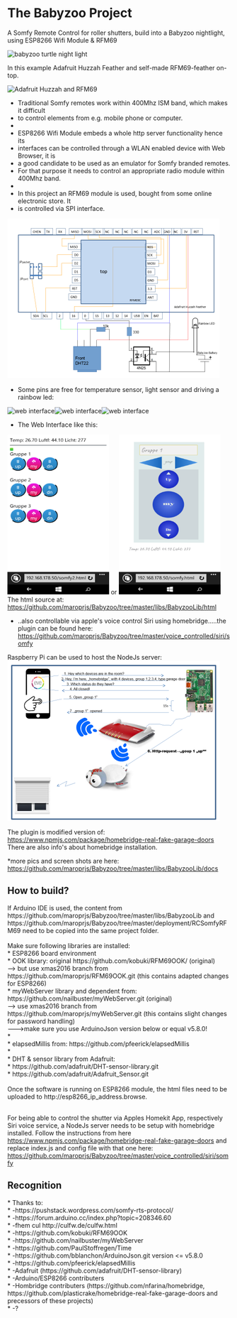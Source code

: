 # The Babyzoo Project
A Somfy Remote Control for roller shutters, build into a Babyzoo nightlight, using ESP8266 Wifi Module &amp; RFM69

<img src="libs/BabyzooLib/docs/turtle3.png" alt="babyzoo turtle night light" width="490" height="274">

In this example Adafruit Huzzah Feather and self-made RFM69-feather on-top.

<img src="libs/BabyzooLib/docs/turtle7.png" alt="Adafruit Huzzah and RFM69" width="490" height="274">

 * Traditional Somfy remotes work within 400Mhz ISM band, which makes it difficult
 * to control elements from e.g. mobile phone or computer.
 *
 * ESP8266 Wifi Module embeds a whole http server functionality hence its
 * interfaces can be controlled through a WLAN enabled device with Web Browser, it is
 * a good candidate to be used as an emulator for Somfy branded remotes.
 * For that purpose it needs to control an appropriate radio module within 400Mhz band.
 *
 * In this project an RFM69 module is used, bought from some online electronic store. It
 * is controlled via SPI interface.
 
 <img src="libs/BabyzooLib/docs/schematic.png" alt="schematic" width="480" height="360">
 
  * Some pins are free for temperature sensor, light sensor and driving a rainbow led:
  
  <img src="libs/BabyzooLib/docs/turtle1.png" alt="web interface" width="240" height="135"><img src="libs/BabyzooLib/docs/turtle4.png" alt="web interface" width="240" height="135"><img src="libs/BabyzooLib/docs/turtle5.png" alt="web interface" width="240" height="135">
   
  * The Web Interface like this:
  
  <img src="libs/BabyzooLib/docs/somfy2.png" alt="web interface" width="230" height="360"> or <img src="libs/BabyzooLib/docs/somfy.png" alt="web interface" width="230" height="360"><br>
  The html source at: https://github.com/maroprjs/Babyzoo/tree/master/libs/BabyzooLib/html
 
 * ..also controllable via apple's voice control Siri using homebridge.....the plugin can be found here: https://github.com/maroprjs/Babyzoo/tree/master/voice_controlled/siri/somfy
 
 Raspberry Pi can be used to host the NodeJs server:<br>
  <img src="libs/BabyzooLib/docs/SiriFlow.png" alt="web interface" width="480" height="360"><br> 
  
  The plugin is modified version of: https://www.npmjs.com/package/homebridge-real-fake-garage-doors
  There are also info's about homebridge installation. 
  
  
 
 
 
 
 *more pics and screen shots are here: https://github.com/maroprjs/Babyzoo/tree/master/libs/BabyzooLib/docs
 
 
 <h2> How to build? </h2>
 If Arduino IDE is used, the content from https://github.com/maroprjs/Babyzoo/tree/master/libs/BabyzooLib and https://github.com/maroprjs/Babyzoo/tree/master/deployment/RCSomfyRFM69 need to be copied into the same project folder. <br><br>
 Make sure following libraries are installed: <br>
 * ESP8266 board environment<br>
 * OOK library: original https://github.com/kobuki/RFM69OOK/ (original)<br>
  	--> but use xmas2016 branch from https://github.com/maroprjs/RFM69OOK.git (this contains adapted changes for ESP8266)<br>
 * myWebServer library and dependent from: https://github.com/nailbuster/myWebServer.git (original)<br>
   --> use xmas2016 branch from https://github.com/maroprjs/myWebServer.git (this contains slight changes for password handling)<br>
   --->make sure you use ArduinoJson version below or equal v5.8.0!<br>
 *<br>
 * elapsedMillis from:  https://github.com/pfeerick/elapsedMillis<br>
 *<br>
 * DHT & sensor library from Adafruit:<br>
 * 					https://github.com/adafruit/DHT-sensor-library.git<br>
 * 					https://github.com/adafruit/Adafruit_Sensor.git<br>
 <br>
 Once the software is running on ESP8266 module, the html files need to be uploaded to http://esp8266_ip_address.browse. <br><br>
 
 For being able to control the shutter via Apples Homekit App, respectively Siri voice service, a NodeJs server needs to be setup with homebridge installed. Follow the instructions from here https://www.npmjs.com/package/homebridge-real-fake-garage-doors and replace index.js and config file with that one here: https://github.com/maroprjs/Babyzoo/tree/master/voice_controlled/siri/somfy
 <br>
 
  
 <h2> Recognition</h2>
 * Thanks to:<br>
 *  -https://pushstack.wordpress.com/somfy-rts-protocol/<br>
 *  -https://forum.arduino.cc/index.php?topic=208346.60<br>
 *  -fhem cul http://culfw.de/culfw.html<br>
 *  -https://github.com/kobuki/RFM69OOK<br>
 *  -https://github.com/nailbuster/myWebServer<br>
 *  -https://github.com/PaulStoffregen/Time<br>
 *  -https://github.com/bblanchon/ArduinoJson.git version <= v5.8.0<br>
 *  -https://github.com/pfeerick/elapsedMillis<br>
 *  -Adafruit (https://github.com/adafruit/DHT-sensor-library)<br>
 *  -Arduino/ESP8266 contributers<br>
 *  -Hombridge contributers (https://github.com/nfarina/homebridge, https://github.com/plasticrake/homebridge-real-fake-garage-doors and precessors of these projects)<br>
 *  -?<br>
 
